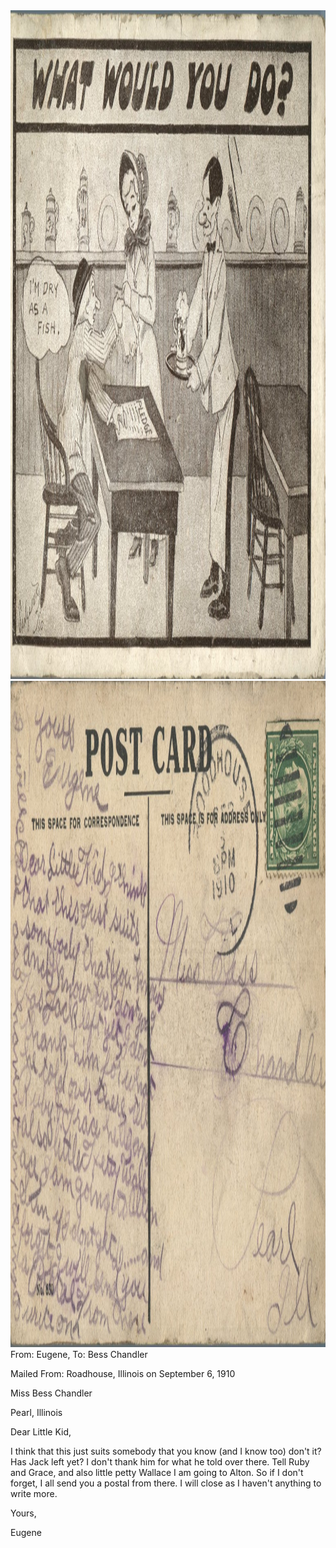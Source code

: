 <html><body><a href="/wp-content/uploads/2014/06/postcard-2014-20140602_17102899_0420.jpg"><img class="alignnone size-full wp-image-1006" src="/wp-content/uploads/2014/06/postcard-2014-20140602_17102899_0420.jpg" alt="postcard-2014-20140602_17102899_0420" width="1524" height="1070"></a> <a href="/wp-content/uploads/2014/06/postcard-2014-20140602_17103811_0421.jpg"><img class="alignnone size-full wp-image-1007" src="/wp-content/uploads/2014/06/postcard-2014-20140602_17103811_0421.jpg" alt="postcard-2014-20140602_17103811_0421" width="1550" height="1066"></a>From: Eugene, To: Bess Chandler

Mailed From: Roadhouse, Illinois on September 6, 1910



Miss Bess Chandler

Pearl, Illinois



Dear Little Kid,

I think that this just suits somebody that you know (and I know too) don't it? Has Jack left yet? I don't thank him for what he told over there. Tell Ruby and Grace, and also little petty Wallace I am going to Alton. So if I don't forget, I all send you a postal from there. I will close as I haven't anything to write more.

Yours,

Eugene



 </body></html>